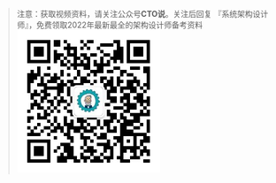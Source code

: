 > 注意：获取视频资料，请关注公众号**CTO说**。关注后回复  『系统架构设计师』，免费领取2022年最新最全的架构设计师备考资料
> ![公众号二维码](../../img/qrcode.jpg)
